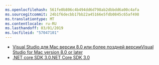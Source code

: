 ```yaml
---
ms.openlocfilehash: 561fe0b806c4b494dd6d798ab2dbbdd6a00c4afa
ms.sourcegitcommit: 24b1f6decbb17bb22a45166e5fdb0845c65af498
ms.translationtype: MT
ms.contentlocale: ru-RU
ms.lasthandoff: 03/01/2019
ms.locfileid: "57047101"
---
```

* [<span data-ttu-id="c79ee-101">Visual Studio для Mac версии 8.0 или более поздней версии</span><span class="sxs-lookup"><span data-stu-id="c79ee-101">Visual Studio for Mac version 8.0 or later</span></span>](https://visualstudio.microsoft.com/vs/mac/)
* [<span data-ttu-id="c79ee-102">.NET core SDK 3.0</span><span class="sxs-lookup"><span data-stu-id="c79ee-102">.NET Core SDK 3.0</span></span>](https://dotnet.microsoft.com/download/dotnet-core/3.0)

